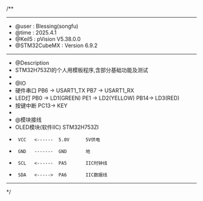 /**
  ******************************************************************************
  * @user           : Blessing(songfu)
  * @time           : 2025.4.1
  * @Keil5          : pVision V5.38.0.0
  * @STM32CubeMX    : Version 6.9.2
  ******************************************************************************
  * @Description
  * STM32H753ZI的个人用模板程序,含部分基础功能及测试
  *
  * @IO
  * 硬件串口            PB6 -> USART1_TX  PB7 -> USART1_RX
  * LED灯               PB0 -> LD1(GREEN) PE1 -> LD2(YELLOW) PB14-> LD3(RED)
  * 按键中断            PC13-> KEY
  *
  * @模块接线
  * OLED模块(软件IIC)  STM32H753ZI
  *      VCC   <------  5.0V      5V供电
  *      GND   -------  GND       地
  *      SCL   <------  PA5       IIC时钟线
  *      SDA   <----->  PA6       IIC数据线
  ******************************************************************************
  */
